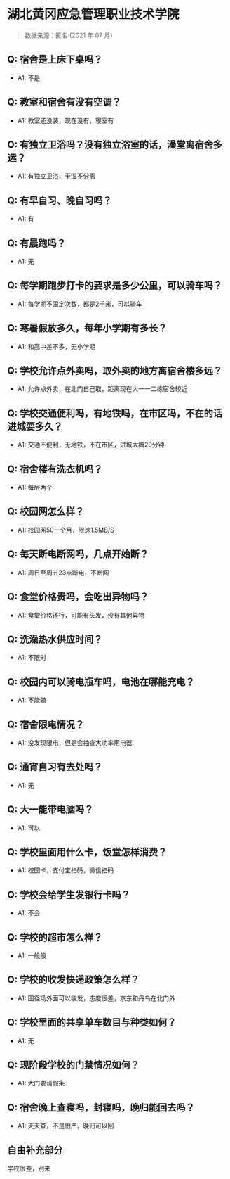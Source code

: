 # 湖北黄冈应急管理职业技术学院

> 数据来源：匿名 (2021 年 07 月)

## Q: 宿舍是上床下桌吗？

- A1: 不是

## Q: 教室和宿舍有没有空调？

- A1: 教室还没装，现在没有，寝室有

## Q: 有独立卫浴吗？没有独立浴室的话，澡堂离宿舍多远？

- A1: 有独立卫浴，干湿不分离

## Q: 有早自习、晚自习吗？

- A1: 有

## Q: 有晨跑吗？

- A1: 无

## Q: 每学期跑步打卡的要求是多少公里，可以骑车吗？

- A1: 每学期不固定次数，都是2千米，可以骑车

## Q: 寒暑假放多久，每年小学期有多长？

- A1: 和高中差不多，无小学期

## Q: 学校允许点外卖吗，取外卖的地方离宿舍楼多远？

- A1: 允许点外卖，在北门自己取，距离现在大一一二栋宿舍较近

## Q: 学校交通便利吗，有地铁吗，在市区吗，不在的话进城要多久？

- A1: 交通不便利，无地铁，不在市区，进城大概20分钟

## Q: 宿舍楼有洗衣机吗？

- A1: 每层两个

## Q: 校园网怎么样？

- A1: 校园网50一个月，限速1.5MB/S

## Q: 每天断电断网吗，几点开始断？

- A1: 周日至周五23点断电，不断网

## Q: 食堂价格贵吗，会吃出异物吗？

- A1: 食堂价格还行，可能有头发，没有其他异物

## Q: 洗澡热水供应时间？

- A1: 不限时

## Q: 校园内可以骑电瓶车吗，电池在哪能充电？

- A1: 不能骑

## Q: 宿舍限电情况？

- A1: 没发现限电，但是会抽查大功率用电器

## Q: 通宵自习有去处吗？

- A1: 无

## Q: 大一能带电脑吗？

- A1: 可以

## Q: 学校里面用什么卡，饭堂怎样消费？

- A1: 校园卡，支付宝扫码，微信扫码

## Q: 学校会给学生发银行卡吗？

- A1: 不会

## Q: 学校的超市怎么样？

- A1: 一般般

## Q: 学校的收发快递政策怎么样？

- A1: 田径场外面可以收发，态度很差，京东和丹鸟在北门外

## Q: 学校里面的共享单车数目与种类如何？

- A1: 无

## Q: 现阶段学校的门禁情况如何？

- A1: 大门要请假条

## Q: 宿舍晚上查寝吗，封寝吗，晚归能回去吗？

- A1: 天天查，不是很严，晚归可以回

## 自由补充部分

学校很差，别来